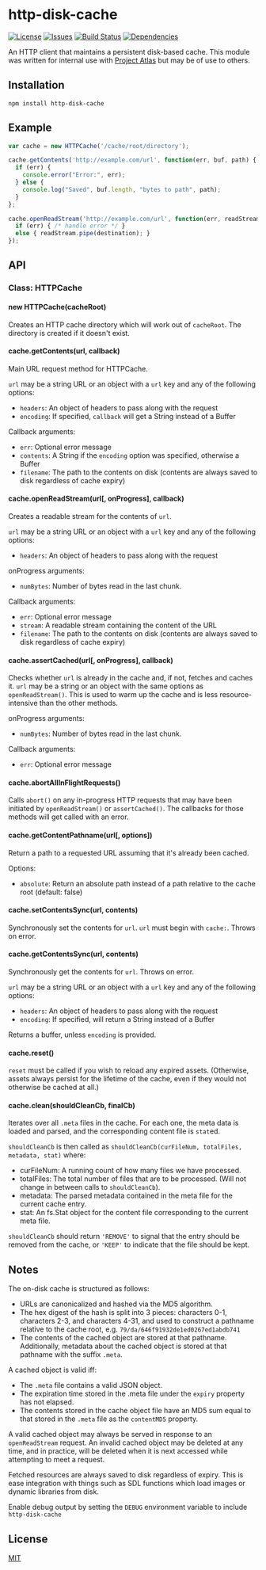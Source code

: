 # http-disk-cache

[![License](https://img.shields.io/github/license/artillery/node-http-disk-cache.svg)](https://github.com/artillery/node-http-disk-cache/blob/master/LICENSE)
[![Issues](https://img.shields.io/github/issues/artillery/node-http-disk-cache.svg)](https://github.com/artillery/node-http-disk-cache/issues)
[![Build Status](https://img.shields.io/circleci/project/artillery/node-http-disk-cache.svg)](https://circleci.com/gh/artillery/node-http-disk-cache)
[![Dependencies](https://img.shields.io/gemnasium/artillery/node-http-disk-cache.svg)](https://gemnasium.com/artillery/node-http-disk-cache)

An HTTP client that maintains a persistent disk-based cache. This module was written for internal use with [Project Atlas](https://www.artillery.com/atlas) but may be of use to others.

## Installation

    npm install http-disk-cache

## Example

```javascript
var cache = new HTTPCache('/cache/root/directory');

cache.getContents('http://example.com/url', function(err, buf, path) {
  if (err) {
    console.error("Error:", err);
  } else {
    console.log("Saved", buf.length, "bytes to path", path);
  }
};

cache.openReadStream('http://example.com/url', function(err, readStream) {
  if (err) { /* handle error */ }
  else { readStream.pipe(destination); }
});
```

## API

### Class: HTTPCache

#### new HTTPCache(cacheRoot)

Creates an HTTP cache directory which will work out of `cacheRoot`. The directory is created if it doesn't exist.

#### cache.getContents(url, callback)

Main URL request method for HTTPCache.

`url` may be a string URL or an object with a `url` key and any of the following options:
- `headers`: An object of headers to pass along with the request
- `encoding`: If specified, `callback` will get a String instead of a Buffer

Callback arguments:
- `err`: Optional error message
- `contents`: A String if the `encoding` option was specified, otherwise a Buffer
- `filename`: The path to the contents on disk (contents are always saved to disk regardless of cache expiry)

#### cache.openReadStream(url[, onProgress], callback)

Creates a readable stream for the contents of `url`.

`url` may be a string URL or an object with a `url` key and any of the following options:
- `headers`: An object of headers to pass along with the request

onProgress arguments:
- `numBytes`: Number of bytes read in the last chunk.

Callback arguments:
- `err`: Optional error message
- `stream`: A readable stream containing the content of the URL
- `filename`: The path to the contents on disk (contents are always saved to disk regardless of cache expiry)

#### cache.assertCached(url[, onProgress], callback)

Checks whether `url` is already in the cache and, if not, fetches and caches it. `url` may be a string or an object with the same options as `openReadStream()`. This is used to warm up the cache and is less resource-intensive than the other methods.

onProgress arguments:
- `numBytes`: Number of bytes read in the last chunk.

Callback arguments:
- `err`: Optional error message

#### cache.abortAllInFlightRequests()

Calls `abort()` on any in-progress HTTP requests that may have been initiated by `openReadStream()` or `assertCached()`. The callbacks for those methods will get called with an error.

#### cache.getContentPathname(url[, options])

Return a path to a requested URL assuming that it's already been cached.

Options:
- `absolute`: Return an absolute path instead of a path relative to the cache root (default: false)

#### cache.setContentsSync(url, contents)

Synchronously set the contents for `url`. `url` must begin with `cache:`. Throws on error.

#### cache.getContentsSync(url, contents)

Synchronously get the contents for `url`. Throws on error.

`url` may be a string URL or an object with a `url` key and any of the following options:
- `headers`: An object of headers to pass along with the request
- `encoding`: If specified, will return a String instead of a Buffer

Returns a buffer, unless `encoding` is provided.

#### cache.reset()

`reset` must be called if you wish to reload any expired assets. (Otherwise, assets always
persist for the lifetime of the cache, even if they would not otherwise be cached at all.)

#### cache.clean(shouldCleanCb, finalCb)

Iterates over all `.meta` files in the cache. For each one, the meta data is loaded and parsed,
and the corresponding content file is `stat`ed.

`shouldCleanCb` is then called as `shouldCleanCb(curFileNum, totalFiles, metadata, stat)`
where:

  * curFileNum: A running count of how many files we have processed.
  * totalFiles: The total number of files that are to be processed. (Will not change in
                between calls to `shouldCleanCb`).
  * metadata: The parsed metadata contained in the meta file for the current cache entry.
  * stat: An fs.Stat object for the content file corresponding to the current meta file.

`shouldCleanCb` should return `'REMOVE'` to signal that the entry should be removed from the
cache, or `'KEEP'` to indicate that the file should be kept.

## Notes

The on-disk cache is structured as follows:

- URLs are canonicalized and hashed via the MD5 algorithm.
- The hex digest of the hash is split into 3 pieces: characters 0-1, characters 2-3,
  and characters 4-31, and used to construct a pathname relative to the cache root, e.g.
  `79/da/646f91932de1ed0267ed1abdb741`
- The contents of the cached object are stored at that pathname. Additionally, metadata
  about the cached object is stored at that pathname with the suffix `.meta`.

A cached object is valid iff:

- The `.meta` file contains a valid JSON object.
- The expiration time stored in the .meta file under the `expiry` property has not elapsed.
- The contents stored in the cache object file have an MD5 sum equal to that stored in the
  `.meta` file as the `contentMD5` property.

A valid cached object may always be served in response to an `openReadStream` request.
An invalid cached object may be deleted at any time, and in practice, will be deleted when it
is next accessed while attempting to meet a request.

Fetched resources are always saved to disk regardless of expiry. This is ease integration with
things such as SDL functions which load images or dynamic libraries from disk.

Enable debug output by setting the `DEBUG` environment variable to include `http-disk-cache`

## License

[MIT](https://github.com/artillery/node-http-disk-cache/blob/master/LICENSE)
